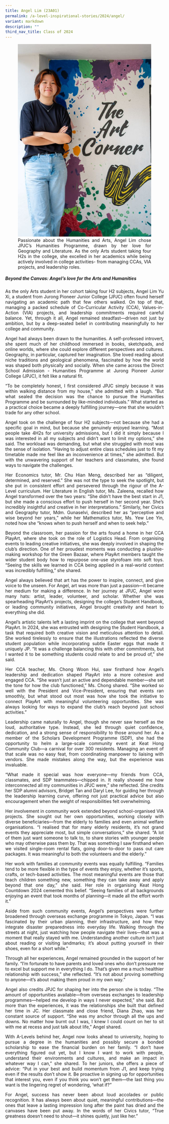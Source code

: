 ```yaml
---
title: Angel Lim (23A01)
permalink: /a-level-inspirational-stories/2024/angel/
variant: markdown
description: ""
third_nav_title: Class of 2024
---
```

<div align="justify">

<figure>
<img src="/images/Accomplishment/2024%20A%20Lvl%20Inspirational%20Story/6__Angel.jpg"><figcaption>Passionate about the Humanities and Arts, Angel Lim chose JPJC’s Humanities Programme, drawn by her love for Geography and Literature. As the only Arts student taking four H2s in the college, she excelled in her academics while being actively involved in college activities- from managing CCAs, VIA projects, and leadership roles.</figcaption></figure>
	
<b><h5>Beyond the Canvas: Angel’s love for the Arts and Humanities</h5></b>

<p>As the only Arts student in her cohort taking four H2 subjects, Angel Lim Yu Xi, a student from Jurong Pioneer Junior College (JPJC) often found herself navigating an academic path that few others walked. On top of that, managing a packed schedule of Co-Curricular Activity (CCA), Values-in-Action (VIA) projects, and leadership commitments required careful balance. Yet, through it all, Angel remained steadfast—driven not just by ambition, but by a deep-seated belief in contributing meaningfully to her college and community.</p>

<p>Angel had always been drawn to the humanities. A self-professed introvert, she spent much of her childhood immersed in books, sketchpads, and online worlds, where she could explore different perspectives and cultures. Geography, in particular, captured her imagination. She loved reading about niche traditions and geological phenomena, fascinated by how the world was shaped both physically and socially. When she came across the Direct School Admission - Humanities Programme at Jurong Pioneer Junior College (JPJC), it felt like a natural fit.</p>

<p>“To be completely honest, I first considered JPJC simply because it was within walking distance from my house,” she admitted with a laugh. “But what sealed the decision was the chance to pursue the Humanities Programme and be surrounded by like-minded individuals.” What started as a practical choice became a deeply fulfilling journey—one that she wouldn’t trade for any other school.</p>

<p>Angel took on the challenge of four H2 subjects—not because she had a specific goal in mind, but because she genuinely enjoyed learning. “Most people take 4H2s for university admissions, but I did it simply because I was interested in all my subjects and didn’t want to limit my options,” she said. The workload was demanding, but what she struggled with most was the sense of isolation. “Having to adjust entire class schedules just to fit my timetable made me feel like an inconvenience at times,” she admitted. But with the unwavering support of her teachers and classmates, she found ways to navigate the challenges.</p>

<p>Her Economics tutor, Mr. Chu Hian Meng, described her as “diligent, determined, and reserved.” She was not the type to seek the spotlight, but she put in consistent effort and persevered through the rigour of the A-Level curriculum. Her Literature in English tutor, Ms. Zaleena, recalled how Angel transformed over the two years: “She didn’t have the best start in J1, but she made a conscious effort to push herself in her second year. She’s incredibly insightful and creative in her interpretations.” Similarly, her Civics and Geography tutor, Mdm. Gunaselvi, described her as “perceptive and wise beyond her years,” while her Mathematics tutor, Ms. Yew Lee Yin, noted how she “knows when to push herself and when to seek help.”</p>

<p>Beyond the classroom, her passion for the arts found a home in her CCA PlayArt, where she took on the role of Logistics Head. From organising events to leading creative initiatives, she was deeply involved in shaping the club’s direction. One of her proudest moments was conducting a plushie-making workshop for the Green Bazaar, where PlayArt members taught the wider student body how to repurpose one-use styrofoam into soft toys. “Seeing the skills we learned in CCA being applied in a real-world context was incredibly fulfilling,” she shared.</p>

<p>Angel always believed that art has the power to inspire, connect, and give voice to the unseen. For Angel, art was more than just a passion—it became her medium for making a difference. In her journey at JPJC, Angel wore many hats: artist, leader, volunteer, and scholar. Whether she was spearheading PlayArt’s projects, designing the college’s Student Handbook, or leading community initiatives, Angel brought creativity and heart to everything she did.</p>

<p>Angel’s artistic talents left a lasting imprint on the college that went beyond PlayArt. In 2024, she was entrusted with designing the Student Handbook, a task that required both creative vision and meticulous attention to detail. She worked tirelessly to ensure that the illustrations reflected the diverse student population while incorporating subtle Easter eggs that made it uniquely JP. “It was a challenge balancing this with other commitments, but I wanted it to be something students could relate to and be proud of,” she said.</p>

<p>Her CCA teacher, Ms. Chong Woon Hui, saw firsthand how Angel’s leadership and dedication shaped PlayArt into a more cohesive and engaged CCA. “She wasn’t just an active and dependable member—she set the tone for how the club functioned,” Ms. Chong shared. “She worked so well with the President and Vice-President, ensuring that events ran smoothly, but what stood out most was how she took the initiative to connect PlayArt with meaningful volunteering opportunities. She was always looking for ways to expand the club’s reach beyond just school activities.”</p>

<p>Leadership came naturally to Angel, though she never saw herself as the loud, authoritative type. Instead, she led through quiet confidence, dedication, and a strong sense of responsibility to those around her. As a member of the Scholars Development Programme (SDP), she had the opportunity to helm a large-scale community event at Keat Hong Community Club—a carnival for over 300 residents. Managing an event of that scale was no easy feat, from coordinating manpower to liaising with vendors. She made mistakes along the way, but the experience was invaluable.</p>

<p>“What made it special was how everyone—my friends from CCA, classmates, and SDP teammates—chipped in. It really showed me how interconnected all my communities in JPJC were,” she reflected. She credits her SDP alumni advisors, Bridget Tan and Daryl Lee, for guiding her through the leadership learning curve, offering not just practical advice but also encouragement when the weight of responsibilities felt overwhelming.</p>

<p>Her involvement in community work extended beyond school-organised VIA projects. She sought out her own opportunities, working closely with diverse beneficiaries—from the elderly to families and even animal welfare organisations. “I realised that for many elderly residents, it’s not grand events they appreciate most, but simple conversations,” she shared. “A lot of them just want someone to talk to, to share stories with younger people who may otherwise pass them by. That was something I saw firsthand when we visited single-room rental flats, going door-to-door to pass out care packages. It was meaningful to both the volunteers and the elderly.”</p>

<p>Her work with families at community events was equally fulfilling. “Families tend to be more flexible in the type of events they enjoy, whether it’s sports, crafts, or tech-based activities. The most meaningful events are those that teach children something new, something they can take away and apply beyond that one day,” she said. Her role in organising Keat Hong Countdown 2024 cemented this belief. “Seeing families of all backgrounds enjoying an event that took months of planning—it made all the effort worth it.”</p>

<p>Aside from such community events, Angel’s perspectives were further broadened through overseas exchange programme in Tokyo, Japan. “I was fascinated by their urban planning, their infrastructure, and how they integrate disaster preparedness into everyday life. Walking through the streets at night, just watching how people navigate their lives—that was a moment that really stayed with me. Understanding another culture isn’t just about reading or visiting landmarks; it’s about putting yourself in their shoes, even for a short while.”</p>

<p>Through all her experiences, Angel remained grounded in the support of her family. “I’m fortunate to have parents and loved ones who don’t pressure me to excel but support me in everything I do. That’s given me a much healthier relationship with success,” she reflected. “It’s not about proving something to anyone—it’s about making them proud in my own way.”</p>

<p>Angel also credits JPJC for shaping her into the person she is today. “The amount of opportunities available—from overseas exchanges to leadership programmes—helped me develop in ways I never expected,” she said. But more than the experiences, it was the relationships she built that defined her time in JC. Her classmate and close friend, Diana Zhao, was her constant source of support. “She was my anchor through all the ups and downs. No matter how burnt out I was, I knew I could count on her to sit with me at recess and just talk about life,” Angel shared.</p>

<p>With A-Levels behind her, Angel now looks ahead to university, hoping to pursue a degree in the humanities and possibly secure a bonded scholarship to ease the financial burden on her family. “I don’t have everything figured out yet, but I know I want to work with people, understand their environments and cultures, and make an impact in whatever way I can,” she shared. To her juniors, she offers a piece of advice: “Put in your best and build momentum from J1, and keep trying even if the results don’t show it. Be proactive in signing up for opportunities that interest you, even if you think you won’t get them—the last thing you want is the lingering regret of wondering, ‘what if?”</p>

<p>For Angel, success has never been about loud accolades or public recognition. It has always been about quiet, meaningful contributions—the ones that leave a lasting impression long after the paint has dried and the canvases have been put away. In the words of her Civics tutor, “True greatness doesn’t need to shout—it shines quietly, just like her.”</p>

</div>